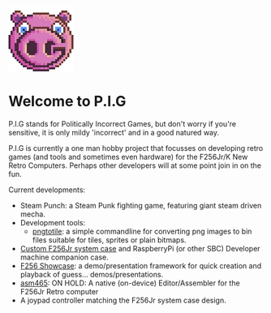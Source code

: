 ![logo](images/PigLogo.png)
# Welcome to P.I.G
P.I.G stands for Politically Incorrect Games, but don't worry if you're sensitive, it is only mildy 'incorrect' and in a good natured way.

P.I.G is currently a one man hobby project that focusses on developing retro games (and tools and sometimes even hardware) for the F256Jr/K New Retro Computers. Perhaps other developers will at some point join in on the fun.

Current developments:
* Steam Punch: a Steam Punk fighting game, featuring giant steam driven mecha.
* Development tools:
  - [pngtotile](https://github.com/pig-games/pngtotile): a simple commandline for converting png images to bin files suitable for tiles, sprites or plain bitmaps.
* [Custom F256Jr system case](https://github.com/pig-games/F256-Jr-System-Case) and RaspberryPi (or other SBC) Developer machine companion case.
* [F256 Showcase](https://github.com/pig-games/F256Showcase): a demo/presentation framework for quick creation and playback of guess... demos/presentations.
* [asm465](https://github.com/pig-games/asm465): ON HOLD: A native (on-device) Editor/Assembler for the F256Jr Retro computer
* A joypad controller matching the F256Jr system case design.
